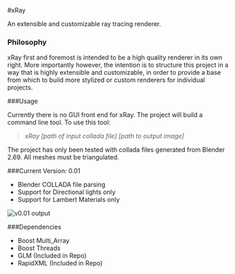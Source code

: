 #xRay

An extensible and customizable ray tracing renderer.

### Philosophy

xRay first and foremost is intended to be a high quality renderer in its own right. More importantly however, the intention is to structure this project in a way that is highly extensible and customizable, in order to provide a base from which to build more stylized or custom renderers for individual projects.

###Usage

Currently there is no GUI front end for xRay. The project will build a command line tool. To use this tool:

> _xRay [path of input collada file] [path to output image]_

The project has only been tested with collada files generated from Blender 2.69. All meshes must be triangulated.

###Current Version: 0.01
* Blender COLLADA file parsing
* Support for Directional lights only
* Support for Lambert Materials only

![v0.01 output](http://kylehalladay.com/images/xray/xray_v0.01.png)


###Dependencies
* Boost Multi_Array
* Boost Threads
* GLM (Included in Repo)
* RapidXML (Included in Repo)



